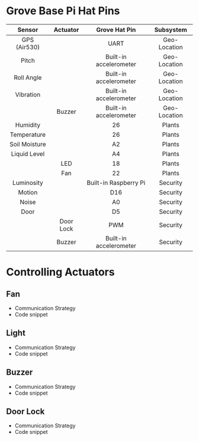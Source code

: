 # Grove Base Pi Hat Pins



|    Sensor     | Actuator  |     Grove Hat Pin      |  Subsystem   |
| :-----------: | :-------: | :--------------------: | :----------: |
| GPS (Air530)  |           |          UART          | Geo-Location |
|     Pitch     |           | Built-in accelerometer | Geo-Location |
|  Roll Angle   |           | Built-in accelerometer | Geo-Location |
|   Vibration   |           | Built-in accelerometer | Geo-Location |
|               |  Buzzer   | Built-in accelerometer | Geo-Location |
|   Humidity    |           |           26           |    Plants    |
|  Temperature  |           |           26           |    Plants    |
| Soil Moisture |           |           A2           |    Plants    |
| Liquid Level  |           |           A4           |    Plants    |
|               |    LED    |           18           |    Plants    |
|               |    Fan    |           22           |    Plants    |
|  Luminosity   |           | Built-in Raspberry Pi  |   Security   |
|    Motion     |           |          D16           |   Security   |
|     Noise     |           |           A0           |   Security   |
|     Door      |           |           D5           |   Security   |
|               | Door Lock |          PWM           |   Security   |
|               |  Buzzer   | Built-in accelerometer |   Security   |

# Controlling Actuators
## Fan

- Communication Strategy
- Code snippet

## Light

- Communication Strategy
- Code snippet

## Buzzer

- Communication Strategy
- Code snippet

## Door Lock

- Communication Strategy
- Code snippet
